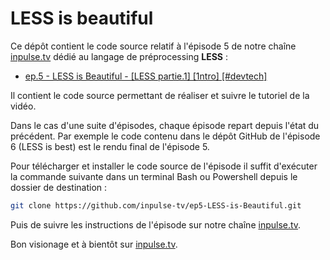 # LESS is beautiful

Ce dépôt contient le code source relatif à l'épisode 5 de notre chaîne [inpulse.tv](https://www.inpulse.tv) dédié au langage de préprocessing **LESS** :
- [ep.5 - LESS is Beautiful - [LESS partie.1] [1ntro] [#devtech]](https://www.youtube.com/watch?v=oNJdi28ST-Y&list=PLORtqNVm6r7CkRoQ_mxLB-QDhm-8nR3ov&index=1)

Il contient le code source permettant de réaliser et suivre le tutoriel de la vidéo.

Dans le cas d'une suite d'épisodes, chaque épisode repart depuis l'état du précédent. Par exemple le code contenu dans le dépôt GitHub de l'épisode 6 (LESS is best) est le rendu final de l'épisode 5.

Pour télécharger et installer le code source de l'épisode il suffit d'exécuter la commande suivante dans un terminal Bash ou Powershell depuis le dossier de destination :
```bash
git clone https://github.com/inpulse-tv/ep5-LESS-is-Beautiful.git
```
Puis de suivre les instructions de l'épisode sur notre chaîne [inpulse.tv](https://www.inpulse.tv).

Bon visionage et à bientôt sur [inpulse.tv](https://www.inpulse.tv).
